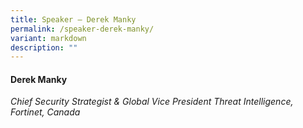 ```yaml
---
title: Speaker – Derek Manky
permalink: /speaker-derek-manky/
variant: markdown
description: ""
---
```

#### **Derek Manky**

*Chief Security Strategist &amp; Global Vice President Threat Intelligence, <br> Fortinet, Canada*